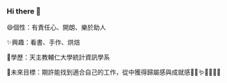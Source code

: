 ### Hi there 👋

<!--
**aquamolfish/aquamolfish** is a ✨ _special_ ✨ repository because its `README.md` (this file) appears on your GitHub profile.

Here are some ideas to get you started:

- 🔭 I’m currently working on ...
- 🌱 I’m currently learning ...
- 👯 I’m looking to collaborate on ...
- 🤔 I’m looking for help with ...
- 💬 Ask me about ...
- 📫 How to reach me: ...
- 😄 Pronouns: ...
- ⚡ Fun fact: ...
-->
😄個性：有責任心、開朗、樂於助人

✨興趣：看書、手作、烘焙

📖學歷：天主教輔仁大學統計資訊學系

🔭未來目標：期許能找到適合自己的工作，從中獲得歸屬感與成就感🌝😆🪱🐺🐥🧸🦠
